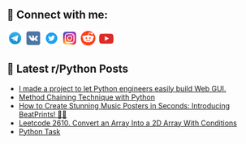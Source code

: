 ## 🔎 Connect with me:
[<img src="https://github.com/bullbesh/bullbesh/blob/main/images/Telegram.png" width="32" height="32" />](https://t.me/bullbesh)
[<img src="https://github.com/bullbesh/bullbesh/blob/main/images/VK.png" width="32" height="32" />](https://vk.com/bullbesh)
[<img src="https://github.com/bullbesh/bullbesh/blob/main/images/Twitter.png" width="32" height="32" />](https://twitter.com/bullbesh1)
[<img src="https://github.com/bullbesh/bullbesh/blob/main/images/Instagram.png" width="32" height="32" />](https://www.instagram.com/bullbesh)
[<img src="https://github.com/bullbesh/bullbesh/blob/main/images/Reddit.png" width="32" height="32" />](https://www.reddit.com/user/bullbesh)
[<img src="https://github.com/bullbesh/bullbesh/blob/main/images/YouTube.png" width="32" height="32" />](https://www.youtube.com/channel/UCtfjRs6uzgq5mfm8S06WTcg)

## 📕 Latest r/Python Posts
<!-- BLOG-POST-LIST:START -->
- [I made a project to let Python engineers easily build Web GUI.](https://www.reddit.com/r/Python/comments/18wmujd/i_made_a_project_to_let_python_engineers_easily/)
- [Method Chaining Technique with Python](https://www.reddit.com/r/Python/comments/18wmkzt/method_chaining_technique_with_python/)
- [How to Create Stunning Music Posters in Seconds: Introducing BeatPrints! 🎨✨](https://www.reddit.com/r/Python/comments/18wmcjx/how_to_create_stunning_music_posters_in_seconds/)
- [Leetcode 2610. Convert an Array Into a 2D Array With Conditions](https://www.reddit.com/r/Python/comments/18wlbmp/leetcode_2610_convert_an_array_into_a_2d_array/)
- [Python Task](https://www.reddit.com/r/Python/comments/18wjum9/python_task/)
<!-- BLOG-POST-LIST:END -->
